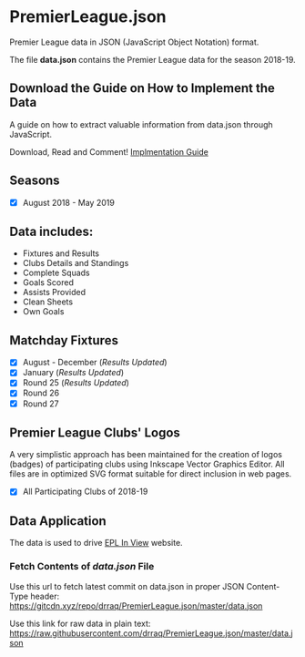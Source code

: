 # PremierLeague.json

Premier League data in JSON (JavaScript Object Notation) format.

The file **data.json** contains the Premier League data for the season 2018-19.

## Download the Guide on How to Implement the Data

A guide on how to extract valuable information from data.json through JavaScript.

Download, Read and Comment!
[Implmentation Guide](https://drive.google.com/file/d/10fWcVIbhnBBoZ4f25QjgqY1PGQ93pe0O/view?usp=sharing)


## Seasons

-   [x] August 2018 - May 2019

## Data includes:

-   Fixtures and Results
-   Clubs Details and Standings
-   Complete Squads
-   Goals Scored
-   Assists Provided
-   Clean Sheets
-   Own Goals

## Matchday Fixtures

-   [x] August - December (_Results Updated_)
-   [x] January   (_Results Updated_)
-   [x] Round 25  (_Results Updated_)
-   [x] Round 26
-   [x] Round 27

## Premier League Clubs' Logos

A very simplistic approach has been maintained for the creation of logos (badges) of participating clubs using Inkscape Vector Graphics Editor. All files are in optimized SVG format suitable for direct inclusion in web pages.

-   [x] All Participating Clubs of 2018-19

## Data Application
The data is used to drive [EPL In View](https://eplinview.com) website.

### Fetch Contents of _data.json_ File

Use this url to fetch latest commit on data.json in proper JSON Content-Type header:
<https://gitcdn.xyz/repo/drraq/PremierLeague.json/master/data.json>

Use this link for raw data in plain text:
<https://raw.githubusercontent.com/drraq/PremierLeague.json/master/data.json>
